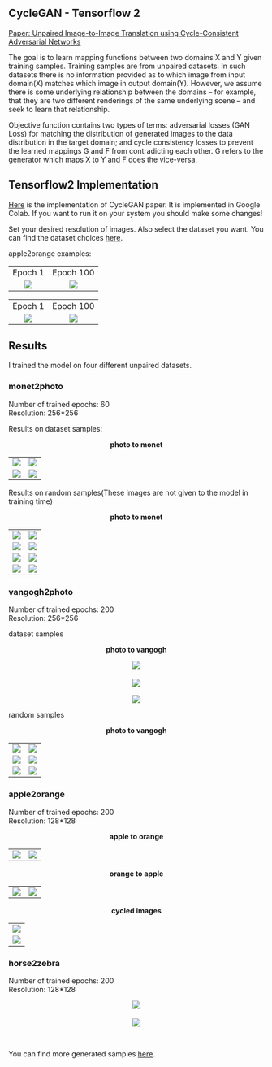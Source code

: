 ## CycleGAN - Tensorflow 2
[Paper: Unpaired Image-to-Image Translation using Cycle-Consistent Adversarial Networks](https://arxiv.org/abs/1704.00028)


The goal is to learn mapping functions between two domains X and Y given training samples. Training samples are from unpaired datasets. In such datasets there is no information provided as to which image from input domain(X) matches which image in output domain(Y). However, we assume there is some underlying relationship between the domains – for example, that they are
two different renderings of the same underlying scene – and
seek to learn that relationship.

Objective function contains two types of terms: adversarial losses (GAN Loss) for matching the distribution of generated images to the data distribution in the target domain; and cycle consistency losses to prevent the learned mappings G and F from contradicting each other. G refers to the generator which maps X to Y and F does the vice-versa.


## Tensorflow2 Implementation 

[Here](https://github.com/Mohammad-Rahmdel/CycleGAN/tree/master/CycleGAN.ipynb) is the implementation of CycleGAN paper. It is implemented in Google Colab. If you want to run it on your system you should make some changes!

Set your desired resolution of images. Also select the dataset you want. You can find the dataset choices [here](https://people.eecs.berkeley.edu/%7Etaesung_park/CycleGAN/datasets/).


apple2orange examples: 

<table align='center'>
 <tr align='center'>
<td> Epoch 1 </td>
<td> Epoch 100 </td>
</tr>
<tr align='center'>
<td> <img src = 'results/apple2orange/e1.png'>
<td> <img src = 'results/apple2orange/e100.png'>
</tr>
</table>


<table align='center'>
 <tr align='center'>
<td> Epoch 1 </td>
<td> Epoch 100 </td>
</tr>
<tr align='center'>
<td> <img src = 'results/apple2orange/Y2X-1.png'>
<td> <img src = 'results/apple2orange/Y2X-108.png'>
</tr>
</table>


## Results 

I trained the model on four different unpaired datasets.


### monet2photo
Number of trained epochs: 60  <br>
Resolution: 256*256  <br>

Results on dataset samples: <br>


<p align="center">
 <b>
    photo to monet
 </b>
</p>

<table align='center'>	
<tr align='center'>
<td> <img src = './results/monet2photo/dataset_samples/img1.png'>
<td> <img src = './results/monet2photo/dataset_samples/img3.png'>
</tr>	
<tr align='center'>
<td> <img src = './results/monet2photo/dataset_samples/img4.png'>
<td> <img src = './results/monet2photo/dataset_samples/img6.png'>
</tr>
</table>


Results on random samples(These images are not given to the model in training time) <br>

<p align="center">
    <b> photo to monet </b>
</p>
<table align='center'>	
<tr align='center'>
<td> <img src = 'results/monet2photo/my_images/img1.png'>
<td> <img src = 'results/monet2photo/my_images/img4.png'>
</tr>	
<tr align='center'>
<td> <img src = 'results/monet2photo/my_images/img5.png'>
<td> <img src = 'results/monet2photo/my_images/img6.png'>
</tr>
<tr align='center'>
<td> <img src = 'results/monet2photo/my_images/img7.png'>
<td> <img src = 'results/monet2photo/my_images/img8.png'>
</tr>
<tr align='center'>
<td> <img src = 'results/monet2photo/my_images/img9.png'>
<td> <img src = 'results/monet2photo/my_images/img10.png'>
</tr>
</table>


### vangogh2photo
Number of trained epochs: 200  <br>
Resolution: 256*256  <br>


dataset samples <br>
<p align="center">
    <b> photo to vangogh </b>
</p>

<p align="center">
<img src='./results/vangogh2photo/dataset_samples/photo2vanghogh3.png' />​​ <br>
</p>

<p align="center">
 <img align="center" src='./results/vangogh2photo/dataset_samples/photo2vanghogh4.png' />​​ <br>
</p>

<p align="center">
 <img align="center" src='./results/vangogh2photo/dataset_samples/photo2vanghogh5.png' />​​ <br>
</p>


random samples <br>

<p align="center">
    <b> photo to vangogh </b>
</p>
<table align='center'>	
<tr align='center'>
<td> <img src = 'results/vangogh2photo/my_images/v1.png'>
<td> <img src = 'results/vangogh2photo/my_images/v2.png'>
</tr>	
<tr align='center'>
<td> <img src = 'results/vangogh2photo/my_images/v3.png'>
<td> <img src = 'results/vangogh2photo/my_images/v4.png'>
</tr>	
<tr align='center'>
<td> <img src = 'results/vangogh2photo/my_images/v5.png'>
<td> <img src = 'results/vangogh2photo/my_images/v6.png'>
</tr>	
</table>




### apple2orange
Number of trained epochs: 200 <br>
Resolution: 128*128 <br>


<p align="center">
    <b> apple to orange </b>
</p>
<table align='center'>
<tr align='center'>
<td> <img src = 'results/apple2orange/2.png'>
<td> <img src = 'results/apple2orange/3.png'>
</tr>
 </table>
 
<table align='center'>
<p align="center">
    <b> orange to apple </b>
</p>
<tr align='center'>
<td> <img src = 'results/apple2orange/10.png'>
<td> <img src = 'results/apple2orange/11.png'>
</tr>
</table>


<p align="center">
    <b> cycled images </b>
</p>
<table align='center'>
<tr align='center'>
<td> <img src = 'results/apple2orange/12.png'>
</tr>
<tr align='center'>
<td> <img src = 'results/apple2orange/13.png'>
</tr>
</table>



### horse2zebra
Number of trained epochs: 200  <br>
Resolution: 128*128  <br>

<p align="center">
<img src='./results/horse2zebra/X2Y-100.png' />​​ <br>
</p>

<p align="center">
<img align="center" src='results/horse2zebra/index.png' />​​ <br>
</p>

<br>


You can find more generated samples [here](https://github.com/Mohammad-Rahmdel/CycleGAN/tree/master/results).



